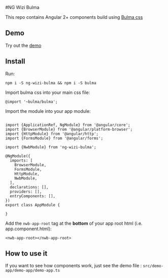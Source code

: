 #NG Wizi Bulma

This repo contains Angular 2+ components build using [Bulma css](http://bulma.io/)

## Demo

Try out the [demo](https://ng-wizi-bulma.firebaseapp.com/)

## Install

Run: 
```
npm i -S ng-wizi-bulma && npm i -S bulma
```

Import bulma css into your main css file:

```
@import '~bulma/bulma';
```

Import the module into your app module: 

````

import {ApplicationRef, NgModule} from '@angular/core';
import {BrowserModule} from '@angular/platform-browser';
import {HttpModule} from '@angular/http';
import {FormsModule} from '@angular/forms';

import {NwbModule} from 'ng-wizi-bulma';

@NgModule({
  imports: [
    BrowserModule,
    FormsModule,
    HttpModule,
    NwbModule,
  ],
  declarations: [],
  providers: [],
  entryComponents: [],
})
export class AppModule {
 
}

````

Add the `nwb-app-root` tag at the **bottom** of your app root html (i.e. app.component.html): 
```
<nwb-app-root></nwb-app-root>
```


## How to use it

If you want to see how components work, just see the demo file : `src/demo-app/demo-app/demo-app.ts`
